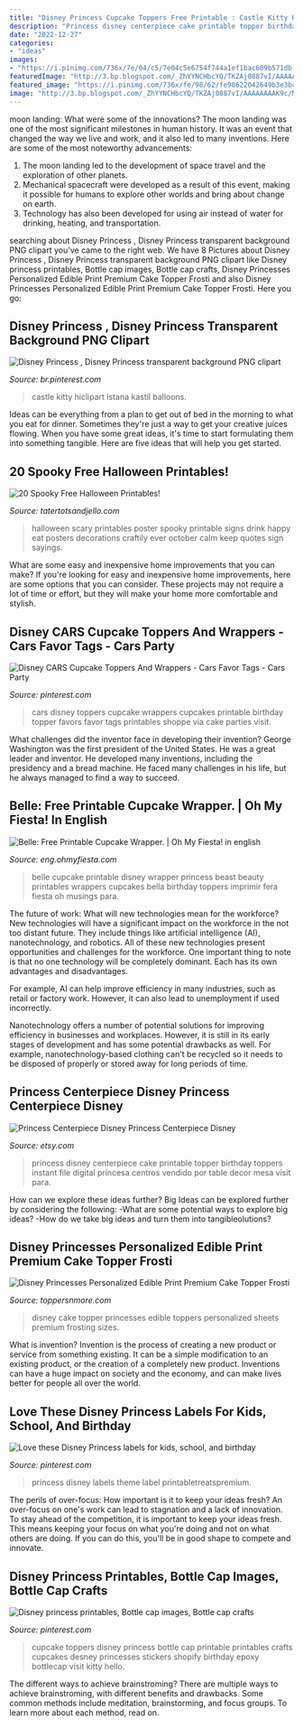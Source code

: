 ```yaml
---
title: "Disney Princess Cupcake Toppers Free Printable : Castle Kitty Hiclipart Istana Kastil Balloons"
description: "Princess disney centerpiece cake printable topper birthday toppers instant file digital princesa centros vendido por table decor mesa visit para"
date: "2022-12-27"
categories:
- "ideas"
images:
- "https://i.pinimg.com/736x/7e/04/c5/7e04c5e6754f744a1ef1bac609b571db.jpg"
featuredImage: "http://3.bp.blogspot.com/_ZhYYNCHbcYQ/TKZAj0887vI/AAAAAAAAK9c/Ms47GXTsT1I/s1600/Eat+Drink+&amp;+Be+Scary.jpg"
featured_image: "https://i.pinimg.com/736x/fe/98/62/fe98622042649b3e3bca92814bf233f9.jpg"
image: "http://3.bp.blogspot.com/_ZhYYNCHbcYQ/TKZAj0887vI/AAAAAAAAK9c/Ms47GXTsT1I/s1600/Eat+Drink+&amp;+Be+Scary.jpg"
---
```



moon landing: What were some of the innovations?
The moon landing was one of the most significant milestones in human history. It was an event that changed the way we live and work, and it also led to many inventions. Here are some of the most noteworthy advancements: 
1) The moon landing led to the development of space travel and the exploration of other planets. 
2) Mechanical spacecraft were developed as a result of this event, making it possible for humans to explore other worlds and bring about change on earth. 
3) Technology has also been developed for using air instead of water for drinking, heating, and transportation.

	

		
searching about Disney Princess , Disney Princess transparent background PNG clipart you've came to the right web. We have 8 Pictures about Disney Princess , Disney Princess transparent background PNG clipart like Disney princess printables, Bottle cap images, Bottle cap crafts, Disney Princesses Personalized Edible Print Premium Cake Topper Frosti and also Disney Princesses Personalized Edible Print Premium Cake Topper Frosti. Here you go:
		
    
## Disney Princess , Disney Princess Transparent Background PNG Clipart

<img loading=lazy src="https://i.pinimg.com/736x/04/81/1a/04811a554aae1e6f8e7e27d1dadc1a9e.jpg" onerror="this.onerror=null;this.src='https://tse2.mm.bing.net/th?id=OIP.pT7ZrW_5Hd587nzRRTLuOQAAAA&amp;pid=15.1';" alt="Disney Princess , Disney Princess transparent background PNG clipart">

_Source: br.pinterest.com_

>castle kitty hiclipart istana kastil balloons. 

	

Ideas can be everything from a plan to get out of bed in the morning to what you eat for dinner. Sometimes they're just a way to get your creative juices flowing. When you have some great ideas, it's time to start formulating them into something tangible. Here are five ideas that will help you get started.

    
## 20 Spooky Free Halloween Printables!

<img loading=lazy src="http://3.bp.blogspot.com/_ZhYYNCHbcYQ/TKZAj0887vI/AAAAAAAAK9c/Ms47GXTsT1I/s1600/Eat+Drink+&amp;+Be+Scary.jpg" onerror="this.onerror=null;this.src='https://tse3.mm.bing.net/th?id=OIP.3nwY_DtNJKJqNmmZ_afqfgHaJl&amp;pid=15.1';" alt="20 Spooky Free Halloween Printables!">

_Source: tatertotsandjello.com_

>halloween scary printables poster spooky printable signs drink happy eat posters decorations craftily ever october calm keep quotes sign sayings. 

	

What are some easy and inexpensive home improvements that you can make?
If you're looking for easy and inexpensive home improvements, here are some options that you can consider. These projects may not require a lot of time or effort, but they will make your home more comfortable and stylish.

    
## Disney CARS Cupcake Toppers And Wrappers - Cars Favor Tags - Cars Party

<img loading=lazy src="https://s-media-cache-ak0.pinimg.com/736x/18/1b/4b/181b4b6924b89d5c725cb1b45405fb33.jpg" onerror="this.onerror=null;this.src='https://tse3.mm.bing.net/th?id=OIP.1NAZvjzc_m3Ju1ssZ4lsogHaFm&amp;pid=15.1';" alt="Disney CARS Cupcake Toppers And Wrappers - Cars Favor Tags - Cars Party">

_Source: pinterest.com_

>cars disney toppers cupcake wrappers cupcakes printable birthday topper favors favor tags printables shoppe via cake parties visit. 

	

What challenges did the inventor face in developing their invention?
George Washington was the first president of the United States. He was a great leader and inventor. He developed many inventions, including the presidency and a bread machine. He faced many challenges in his life, but he always managed to find a way to succeed.

    
## Belle: Free Printable Cupcake Wrapper. | Oh My Fiesta! In English

<img loading=lazy src="http://4.bp.blogspot.com/-eY8JhyAe0ow/U5hDzvYUQ0I/AAAAAAAAACo/C6EDFllFCPM/s1600/belle-wrappers.jpg" onerror="this.onerror=null;this.src='https://tse3.mm.bing.net/th?id=OIP.3eKRr-YkrTsDfJ3VLPRslQHaGT&amp;pid=15.1';" alt="Belle: Free Printable Cupcake Wrapper. | Oh My Fiesta! in english">

_Source: eng.ohmyfiesta.com_

>belle cupcake printable disney wrapper princess beast beauty printables wrappers cupcakes bella birthday toppers imprimir fera fiesta oh musings para. 

	

The future of work: What will new technologies mean for the workforce?
New technologies will have a significant impact on the workforce in the not too distant future. They include things like artificial intelligence (AI), nanotechnology, and robotics. All of these new technologies present opportunities and challenges for the workforce. 
One important thing to note is that no one technology will be completely dominant. Each has its own advantages and disadvantages. 

For example, AI can help improve efficiency in many industries, such as retail or factory work. However, it can also lead to unemployment if used incorrectly. 

Nanotechnology offers a number of potential solutions for improving efficiency in businesses and workplaces. However, it is still in its early stages of development and has some potential drawbacks as well. For example, nanotechnology-based clothing can't be recycled so it needs to be disposed of properly or stored away for long periods of time.

    
## Princess Centerpiece Disney Princess Centerpiece Disney

<img loading=lazy src="https://img1.etsystatic.com/063/1/10531681/il_570xN.791253349_qtmt.jpg" onerror="this.onerror=null;this.src='https://tse4.mm.bing.net/th?id=OIP.Yd7IEJoAet_FEjq9oOO9mwHaKZ&amp;pid=15.1';" alt="Princess Centerpiece Disney Princess Centerpiece Disney">

_Source: etsy.com_

>princess disney centerpiece cake printable topper birthday toppers instant file digital princesa centros vendido por table decor mesa visit para. 

	

How can we explore these ideas further?
Big Ideas can be explored further by considering the following: 
-What are some potential ways to explore big ideas? 
-How do we take big ideas and turn them into tangibleolutions?

    
## Disney Princesses Personalized Edible Print Premium Cake Topper Frosti

<img loading=lazy src="https://cdn.shopify.com/s/files/1/2985/9636/products/DisneyPrincessesWhiteRound_1200x1200.jpg?v=1518225989" onerror="this.onerror=null;this.src='https://tse3.mm.bing.net/th?id=OIP.1_oqf7TGymhworjU4WgzjAHaHa&amp;pid=15.1';" alt="Disney Princesses Personalized Edible Print Premium Cake Topper Frosti">

_Source: toppersnmore.com_

>disney cake topper princesses edible toppers personalized sheets premium frosting sizes. 

	

What is invention?
Invention is the process of creating a new product or service from something existing. It can be a simple modification to an existing product, or the creation of a completely new product. Inventions can have a huge impact on society and the economy, and can make lives better for people all over the world.

    
## Love These Disney Princess Labels For Kids, School, And Birthday

<img loading=lazy src="https://i.pinimg.com/736x/7e/04/c5/7e04c5e6754f744a1ef1bac609b571db.jpg" onerror="this.onerror=null;this.src='https://tse4.mm.bing.net/th?id=OIP.5o7CRVP--XQdaKfdDQpxoAHaHA&amp;pid=15.1';" alt="Love these Disney Princess labels for kids, school, and birthday">

_Source: pinterest.com_

>princess disney labels theme label printabletreatspremium. 

	

The perils of over-focus: How important is it to keep your ideas fresh?
An over-focus on one's work can lead to stagnation and a lack of innovation. To stay ahead of the competition, it is important to keep your ideas fresh. This means keeping your focus on what you're doing and not on what others are doing. If you can do this, you'll be in good shape to compete and innovate.

    
## Disney Princess Printables, Bottle Cap Images, Bottle Cap Crafts

<img loading=lazy src="https://i.pinimg.com/736x/fe/98/62/fe98622042649b3e3bca92814bf233f9.jpg" onerror="this.onerror=null;this.src='https://tse2.mm.bing.net/th?id=OIP.vZs5emUTDYxyhXaWxmRL_QAAAA&amp;pid=15.1';" alt="Disney princess printables, Bottle cap images, Bottle cap crafts">

_Source: pinterest.com_

>cupcake toppers disney princess bottle cap printable printables crafts cupcakes desney princesses stickers shopify birthday epoxy bottlecap visit kitty hello. 

	

The different ways to achieve brainstroming?
There are multiple ways to achieve brainstroming, with different benefits and drawbacks. Some common methods include meditation, brainstorming, and focus groups. To learn more about each method, read on.

